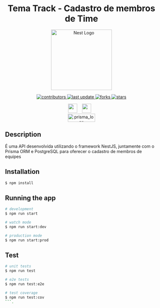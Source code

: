 <div align="center">
  <h1>Tema Track - Cadastro de membros de Time</h1>
</div>

<p align="center">
  <a href="http://nestjs.com/" target="blank"><img src="https://nestjs.com/img/logo-small.svg" width="200" alt="Nest Logo" /></a>
</p>

[circleci-image]: https://img.shields.io/circleci/build/github/nestjs/nest/master?token=abc123def456
[circleci-url]: https://circleci.com/gh/nestjs/nest

<div align="center">
  <p>
    <a href="https://github.com/wilson-castro/TeamTrack-NestJS/graphs/contributors">
      <img src="https://img.shields.io/github/contributors/wilson-castro/TeamTrack-NestJS" alt="contributors" />
    </a>
    <a href="">
      <img src="https://img.shields.io/github/last-commit/wilson-castro/TeamTrack-NestJS" alt="last update" />
    </a>
    <a href="https://github.com/wilson-castro/TeamTrack-NestJS/network/members">
      <img src="https://img.shields.io/github/forks/wilson-castro/TeamTrack-NestJS" alt="forks" />
    </a>
    <a href="https://github.com/wilson-castro/TeamTrack-NestJS/stargazers">
      <img src="https://img.shields.io/github/stars/wilson-castro/TeamTrack-NestJS" alt="stars" />
    </a>
  </p>
  <p>
    <img src="https://cdn.jsdelivr.net/gh/devicons/devicon/icons/postgresql/postgresql-original.svg"  width="30" height="30" />
    &nbsp;&nbsp;
    <img src="https://cdn.jsdelivr.net/gh/devicons/devicon/icons/typescript/typescript-original.svg" width="30" height="30" />
    &nbsp;&nbsp;
    <img src="https://prismalens.vercel.app/header/logo-dark.svg" width="90" height="27" alt="prisma_logo" style="cursor:pointer;display:block" />
  </p>

</div>

## Description

É uma API desenvolvida utilizando o framework NestJS, juntamente com o Prisma ORM e PostgreSQL para oferecer o cadastro de membros de equipes

## Installation

```bash
$ npm install
```

## Running the app

```bash
# development
$ npm run start

# watch mode
$ npm run start:dev

# production mode
$ npm run start:prod
```

## Test

```bash
# unit tests
$ npm run test

# e2e tests
$ npm run test:e2e

# test coverage
$ npm run test:cov
```.
